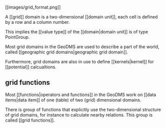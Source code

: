 [[images/grid_format.png]]

A [[grid]] domain is a two-dimensional [[domain unit]], each cell is defined by a row and a column number.

This implies the [[value type]] of the [[domain|domain unit]] is of type PointGroup.

Most grid domains in the GeoDMS are used to describe a part of the world, called [[geographic grid domains|geographic grid domain]].

Furthermore, grid domains are also in use to define [[kernels|kernel]] for [[potential]] calcualtions. 

## grid functions

Most [[functions|operators and functions]] in the GeoDMS work on [[data items|data item]] of one (table) of two (grid) dimensional domains.

There is group of functions that explicitly use the two-dimensional structure of grid domains, for instance to calculate nearby relations. 
This group is called [[grid functions]].
